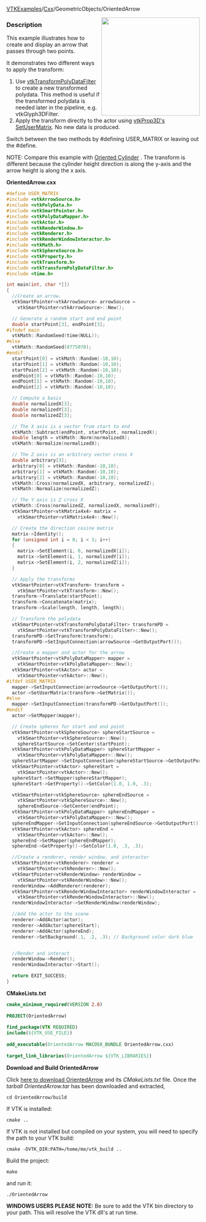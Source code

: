 [VTKExamples](/home/)/[Cxx](/Cxx)/GeometricObjects/OrientedArrow

<img align="right" src="https://github.com/lorensen/VTKExamples/blob/gh-pages/Testing/Baseline/GeometricObjects/TestOrientedArrow.png?raw=true" width="256" />

### Description
This example illustrates how to create and display an arrow that passes through two points.

It demonstrates two different ways to apply the transform:
1. Use [vtkTransformPolyDataFilter](http://www.vtk.org/doc/nightly/html/classvtkTransformPolyDataFilter.html) to create a new transformed polydata. This method is useful if the transformed polydata is needed later in the pipeline, e.g. vtkGlyph3DFilter.
2. Apply the transform directly to the actor using [vtkProp3D's SetUserMatrix](http://www.vtk.org/doc/nightly/html/classvtkProp3D.html#a950378fc70405a58bd998c00f84a39a3). No new data is produced.

Switch between the two methods by #defining USER_MATRIX or leaving out the #define.

NOTE:  Compare this example with [Oriented Cylinder](Cxx/GeometricObjects/OrientedCylinder) . The transform is different because the cylinder height direction is along the y-axis and the arrow height is along the x axis.
 

**OrientedArrow.cxx**
```c++
#define USER_MATRIX
#include <vtkArrowSource.h>
#include <vtkPolyData.h>
#include <vtkSmartPointer.h>
#include <vtkPolyDataMapper.h>
#include <vtkActor.h>
#include <vtkRenderWindow.h>
#include <vtkRenderer.h>
#include <vtkRenderWindowInteractor.h>
#include <vtkMath.h>
#include <vtkSphereSource.h>
#include <vtkProperty.h>
#include <vtkTransform.h>
#include <vtkTransformPolyDataFilter.h>
#include <time.h>

int main(int, char *[])
{
  //Create an arrow.
  vtkSmartPointer<vtkArrowSource> arrowSource =
    vtkSmartPointer<vtkArrowSource>::New();

  // Generate a random start and end point
  double startPoint[3], endPoint[3];
#ifndef main
  vtkMath::RandomSeed(time(NULL));
#else
  vtkMath::RandomSeed(8775070);
#endif
  startPoint[0] = vtkMath::Random(-10,10);
  startPoint[1] = vtkMath::Random(-10,10);
  startPoint[2] = vtkMath::Random(-10,10);
  endPoint[0] = vtkMath::Random(-10,10);
  endPoint[1] = vtkMath::Random(-10,10);
  endPoint[2] = vtkMath::Random(-10,10);

  // Compute a basis
  double normalizedX[3];
  double normalizedY[3];
  double normalizedZ[3];

  // The X axis is a vector from start to end
  vtkMath::Subtract(endPoint, startPoint, normalizedX);
  double length = vtkMath::Norm(normalizedX);
  vtkMath::Normalize(normalizedX);

  // The Z axis is an arbitrary vector cross X
  double arbitrary[3];
  arbitrary[0] = vtkMath::Random(-10,10);
  arbitrary[1] = vtkMath::Random(-10,10);
  arbitrary[2] = vtkMath::Random(-10,10);
  vtkMath::Cross(normalizedX, arbitrary, normalizedZ);
  vtkMath::Normalize(normalizedZ);

  // The Y axis is Z cross X
  vtkMath::Cross(normalizedZ, normalizedX, normalizedY);
  vtkSmartPointer<vtkMatrix4x4> matrix =
    vtkSmartPointer<vtkMatrix4x4>::New();

  // Create the direction cosine matrix
  matrix->Identity();
  for (unsigned int i = 0; i < 3; i++)
  {
    matrix->SetElement(i, 0, normalizedX[i]);
    matrix->SetElement(i, 1, normalizedY[i]);
    matrix->SetElement(i, 2, normalizedZ[i]);
  }

  // Apply the transforms
  vtkSmartPointer<vtkTransform> transform =
    vtkSmartPointer<vtkTransform>::New();
  transform->Translate(startPoint);
  transform->Concatenate(matrix);
  transform->Scale(length, length, length);

  // Transform the polydata
  vtkSmartPointer<vtkTransformPolyDataFilter> transformPD =
    vtkSmartPointer<vtkTransformPolyDataFilter>::New();
  transformPD->SetTransform(transform);
  transformPD->SetInputConnection(arrowSource->GetOutputPort());

  //Create a mapper and actor for the arrow
  vtkSmartPointer<vtkPolyDataMapper> mapper =
    vtkSmartPointer<vtkPolyDataMapper>::New();
  vtkSmartPointer<vtkActor> actor =
    vtkSmartPointer<vtkActor>::New();
#ifdef USER_MATRIX
  mapper->SetInputConnection(arrowSource->GetOutputPort());
  actor->SetUserMatrix(transform->GetMatrix());
#else
  mapper->SetInputConnection(transformPD->GetOutputPort());
#endif
  actor->SetMapper(mapper);

  // Create spheres for start and end point
  vtkSmartPointer<vtkSphereSource> sphereStartSource =
    vtkSmartPointer<vtkSphereSource>::New();
    sphereStartSource->SetCenter(startPoint);
  vtkSmartPointer<vtkPolyDataMapper> sphereStartMapper =
    vtkSmartPointer<vtkPolyDataMapper>::New();
  sphereStartMapper->SetInputConnection(sphereStartSource->GetOutputPort());
  vtkSmartPointer<vtkActor> sphereStart =
    vtkSmartPointer<vtkActor>::New();
  sphereStart->SetMapper(sphereStartMapper);
  sphereStart->GetProperty()->SetColor(1.0, 1.0, .3);

  vtkSmartPointer<vtkSphereSource> sphereEndSource =
    vtkSmartPointer<vtkSphereSource>::New();
    sphereEndSource->SetCenter(endPoint);
  vtkSmartPointer<vtkPolyDataMapper> sphereEndMapper =
    vtkSmartPointer<vtkPolyDataMapper>::New();
  sphereEndMapper->SetInputConnection(sphereEndSource->GetOutputPort());
  vtkSmartPointer<vtkActor> sphereEnd =
    vtkSmartPointer<vtkActor>::New();
  sphereEnd->SetMapper(sphereEndMapper);
  sphereEnd->GetProperty()->SetColor(1.0, .3, .3);

  //Create a renderer, render window, and interactor
  vtkSmartPointer<vtkRenderer> renderer =
    vtkSmartPointer<vtkRenderer>::New();
  vtkSmartPointer<vtkRenderWindow> renderWindow =
    vtkSmartPointer<vtkRenderWindow>::New();
  renderWindow->AddRenderer(renderer);
  vtkSmartPointer<vtkRenderWindowInteractor> renderWindowInteractor =
    vtkSmartPointer<vtkRenderWindowInteractor>::New();
  renderWindowInteractor->SetRenderWindow(renderWindow);

  //Add the actor to the scene
  renderer->AddActor(actor);
  renderer->AddActor(sphereStart);
  renderer->AddActor(sphereEnd);
  renderer->SetBackground(.1, .2, .3); // Background color dark blue


  //Render and interact
  renderWindow->Render();
  renderWindowInteractor->Start();

  return EXIT_SUCCESS;
}
```
**CMakeLists.txt**
```cmake
cmake_minimum_required(VERSION 2.8)
 
PROJECT(OrientedArrow)
 
find_package(VTK REQUIRED)
include(${VTK_USE_FILE})
 
add_executable(OrientedArrow MACOSX_BUNDLE OrientedArrow.cxx)
 
target_link_libraries(OrientedArrow ${VTK_LIBRARIES})
```

**Download and Build OrientedArrow**

Click [here to download OrientedArrow](https://github.com/lorensen/VTKWikiExamplesTarballs/raw/master/OrientedArrow.tar) and its *CMakeLists.txt* file.
Once the *tarball OrientedArrow.tar* has been downloaded and extracted,
```
cd OrientedArrow/build 
```
If VTK is installed:
```
cmake ..
```
If VTK is not installed but compiled on your system, you will need to specify the path to your VTK build:
```
cmake -DVTK_DIR:PATH=/home/me/vtk_build ..
```
Build the project:
```
make
```
and run it:
```
./OrientedArrow
```
**WINDOWS USERS PLEASE NOTE:** Be sure to add the VTK bin directory to your path. This will resolve the VTK dll's at run time.

